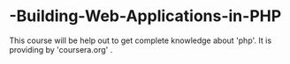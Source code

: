 # -Building-Web-Applications-in-PHP
This course will be help out to get complete knowledge about 'php'. It is providing by 'coursera.org' .
